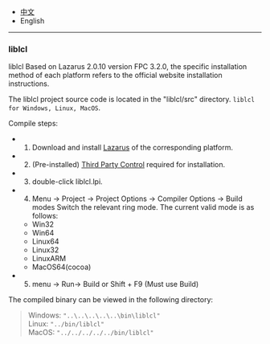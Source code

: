 * [中文](Compile.README.md)   
* English     

----

### liblcl 

liblcl Based on Lazarus 2.0.10 version FPC 3.2.0, the specific installation method of each platform refers to the official website installation instructions.   

The liblcl project source code is located in the "liblcl/src" directory. `liblcl for Windows, Linux, MacOS`.   

Compile steps:    

* 1. Download and install [Lazarus](https://www.lazarus-ide.org/index.php?page=downloads) of the corresponding platform.
* 2. (Pre-installed) [Third Party Control](src/3rd-party/README.en-US.md) required for installation.
* 3. double-click liblcl.lpi.  
* 4. Menu -> Project -> Project Options -> Compiler Options -> Build modes Switch the relevant ring mode. The current valid mode is as follows:  
   * Win32  
   * Win64  
   * Linux64  
   * Linux32
   * LinuxARM           
   * MacOS64(cocoa)   
  
* 5. menu -> Run-> Build or Shift + F9 (Must use Build)   

The compiled binary can be viewed in the following directory:      

> Windows: `"..\..\..\..\..\bin\liblcl"`     
> Linux: `"../bin/liblcl"`  
> MacOS: `"../../../../../bin/liblcl"`
